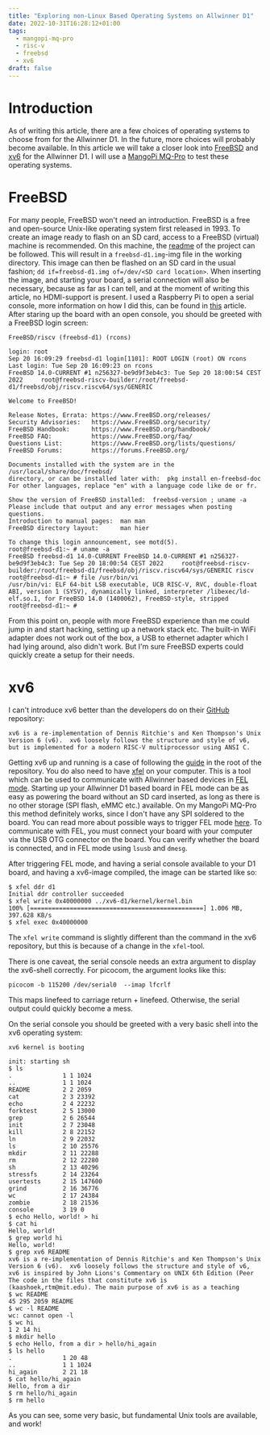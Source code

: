 ```yaml
---
title: "Exploring non-Linux Based Operating Systems on Allwinner D1"
date: 2022-10-31T16:28:12+01:00
tags:
  - mangopi-mq-pro
  - risc-v
  - freebsd
  - xv6
draft: false
---
```

# Introduction

As of writing this article, there are a few choices of operating systems to choose from for the Allwinner D1.
In the future, more choices will probably become available.
In this article we will take a closer look into [FreeBSD](https://github.com/freebsd-d1/freebsd-d1) and [xv6](https://github.com/michaelengel/xv6-d1) for the Allwinner D1.
I will use a [MangoPi MQ-Pro](https://mangopi.org/mangopi_mqpro) to test these operating systems.

# FreeBSD

For many people, FreeBSD won't need an introduction.
FreeBSD is a free and open-source Unix-like operating system first released in 1993.
To create an image ready to flash on an SD card, access to a FreeBSD (virtual) machine is recommended.
On this machine, the [readme](https://github.com/freebsd-d1/freebsd-d1/blob/main/README.md) of the project can be followed.
This will result in a `freebsd-d1.img`-img file in the working directory.
This image can then be flashed on an SD card in the usual fashion; `dd if=freebsd-d1.img of=/dev/<SD card location>`.
When inserting the image, and starting your board, a serial connection will also be necessary, because as far as I can tell, and at the moment of writing this article, no HDMI-support is present.
I used a Raspberry Pi to open a serial console, more information on how I did this, can be found in [this](/posts/how-to-use-a-pi-instead-of-a-usb-console-cable) article.
After staring up the board with an open console, you should be greeted with a FreeBSD login screen:
```
FreeBSD/riscv (freebsd-d1) (rcons)

login: root
Sep 20 16:09:29 freebsd-d1 login[1101]: ROOT LOGIN (root) ON rcons
Last login: Tue Sep 20 16:09:23 on rcons
FreeBSD 14.0-CURRENT #1 n256327-be9d9f3eb4c3: Tue Sep 20 18:00:54 CEST 2022     root@freebsd-riscv-builder:/root/freebsd-d1/freebsd/obj/riscv.riscv64/sys/GENERIC

Welcome to FreeBSD!

Release Notes, Errata: https://www.FreeBSD.org/releases/
Security Advisories:   https://www.FreeBSD.org/security/
FreeBSD Handbook:      https://www.FreeBSD.org/handbook/
FreeBSD FAQ:           https://www.FreeBSD.org/faq/
Questions List:        https://www.FreeBSD.org/lists/questions/
FreeBSD Forums:        https://forums.FreeBSD.org/

Documents installed with the system are in the /usr/local/share/doc/freebsd/
directory, or can be installed later with:  pkg install en-freebsd-doc
For other languages, replace "en" with a language code like de or fr.

Show the version of FreeBSD installed:  freebsd-version ; uname -a
Please include that output and any error messages when posting questions.
Introduction to manual pages:  man man
FreeBSD directory layout:      man hier

To change this login announcement, see motd(5).
root@freebsd-d1:~ # uname -a
FreeBSD freebsd-d1 14.0-CURRENT FreeBSD 14.0-CURRENT #1 n256327-be9d9f3eb4c3: Tue Sep 20 18:00:54 CEST 2022     root@freebsd-riscv-builder:/root/freebsd-d1/freebsd/obj/riscv.riscv64/sys/GENERIC riscv
root@freebsd-d1:~ # file /usr/bin/vi
/usr/bin/vi: ELF 64-bit LSB executable, UCB RISC-V, RVC, double-float ABI, version 1 (SYSV), dynamically linked, interpreter /libexec/ld-elf.so.1, for FreeBSD 14.0 (1400062), FreeBSD-style, stripped
root@freebsd-d1:~ #
```
From this point on, people with more FreeBSD experience than me could jump in and start hacking, setting up a network stack etc.
The built-in WiFi adapter does not work out of the box, a USB to ethernet adapter which I had lying around, also didn't work.
But I'm sure FreeBSD experts could quickly create a setup for their needs.

# xv6

I can't introduce xv6 better than the developers do on their [GitHub](https://github.com/michaelengel/xv6-d1) repository:
```
xv6 is a re-implementation of Dennis Ritchie's and Ken Thompson's Unix
Version 6 (v6).  xv6 loosely follows the structure and style of v6,
but is implemented for a modern RISC-V multiprocessor using ANSI C.
```

Getting xv6 up and running is a case of following the [guide](https://github.com/michaelengel/xv6-d1/blob/main/README_D1.txt) in the root of the repository.
You do also need to have [xfel](https://github.com/xboot/xfel) on your computer.
This is a tool which can be used to communicate with Allwinner based devices in [FEL mode](https://linux-sunxi.org/FEL).
Starting up your Allwinner D1 based board in FEL mode can be as easy as powering the board without an SD card inserted, as long as there is no other storage (SPI flash, eMMC etc.) available.
On my MangoPi MQ-Pro this method definitely works, since I don't have any SPI soldered to the board.
You can read more about possible ways to trigger FEL mode [here](https://linux-sunxi.org/FEL#Triggering_FEL_mode).
To communicate with FEL, you must connect your board with your computer via the USB OTG connector on the board.
You can verify whether the board is connected, and in FEL mode using `lsusb` and `dmesg`.

After triggering FEL mode, and having a serial console available to your D1 board, and having a xv6-image compiled, the image can be started like so:
```
$ xfel ddr d1
Initial ddr controller succeeded
$ xfel write 0x40000000 ../xv6-d1/kernel/kernel.bin
100% [================================================] 1.006 MB, 397.628 KB/s
$ xfel exec 0x40000000
```

The `xfel write` command is slightly different than the command in the xv6 repository, but this is because of a change in the `xfel`-tool.

There is one caveat, the serial console needs an extra argument to display the xv6-shell correctly.
For picocom, the argument looks like this:
```
picocom -b 115200 /dev/serial0  --imap lfcrlf
```
This maps linefeed to carriage return + linefeed.
Otherwise, the serial output could quickly become a mess.

On the serial console you should be greeted with a very basic shell into the xv6 operating system:
```
xv6 kernel is booting

init: starting sh
$ ls
.              1 1 1024
..             1 1 1024
README         2 2 2059
cat            2 3 23392
echo           2 4 22232
forktest       2 5 13000
grep           2 6 26544
init           2 7 23048
kill           2 8 22152
ln             2 9 22032
ls             2 10 25576
mkdir          2 11 22288
rm             2 12 22280
sh             2 13 40296
stressfs       2 14 23264
usertests      2 15 147600
grind          2 16 36776
wc             2 17 24384
zombie         2 18 21536
console        3 19 0
$ echo Hello, world! > hi   
$ cat hi
Hello, world!
$ grep world hi
Hello, world!
$ grep xv6 README
xv6 is a re-implementation of Dennis Ritchie's and Ken Thompson's Unix
Version 6 (v6).  xv6 loosely follows the structure and style of v6,
xv6 is inspired by John Lions's Commentary on UNIX 6th Edition (Peer
The code in the files that constitute xv6 is
(kaashoek,rtm@mit.edu). The main purpose of xv6 is as a teaching
$ wc README
45 295 2059 README
$ wc -l README
wc: cannot open -l
$ wc hi
1 2 14 hi
$ mkdir hello
$ echo Hello, from a dir > hello/hi_again
$ ls hello    
.              1 20 48
..             1 1 1024
hi_again       2 21 18
$ cat hello/hi_again
Hello, from a dir
$ rm hello/hi_again
$ rm hello
```

As you can see, some very basic, but fundamental Unix tools are available, and work!
